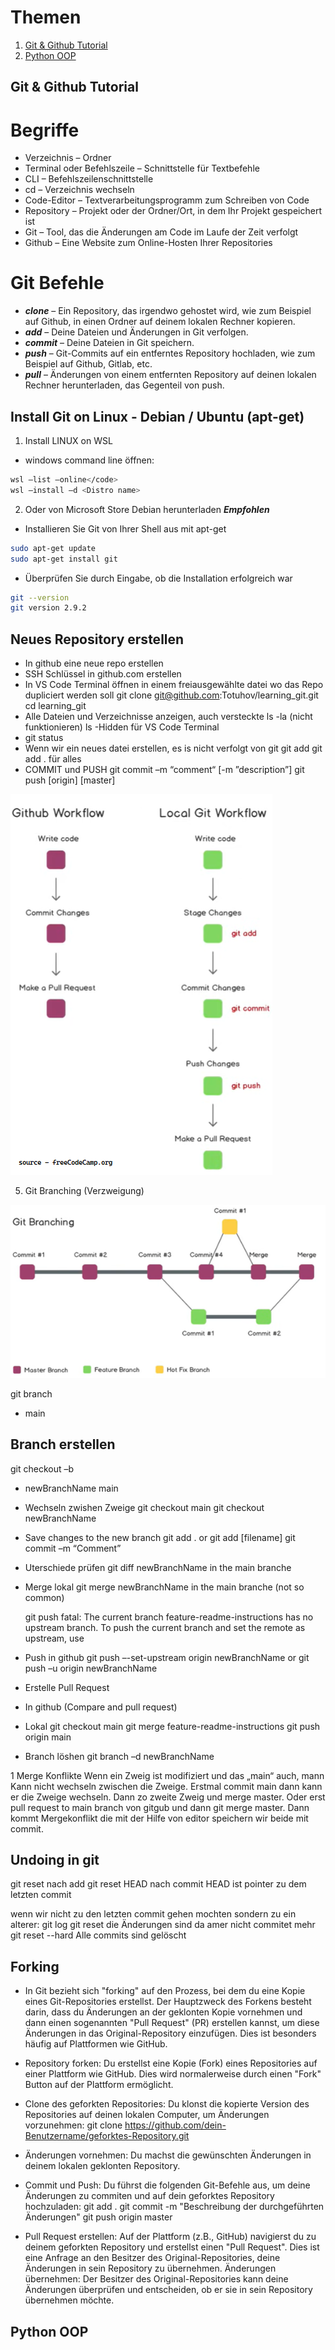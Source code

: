 # Themen

1. [Git & Github Tutorial](#git--github-tutorial)
2. [Python OOP](#python-oop)

## Git & Github Tutorial

# Begriffe

-   Verzeichnis – Ordner
-   Terminal oder Befehlszeile – Schnittstelle für Textbefehle
-   CLI – Befehlszeilenschnittstelle
-   cd – Verzeichnis wechseln
-   Code-Editor – Textverarbeitungsprogramm zum Schreiben von Code
-   Repository – Projekt oder der Ordner/Ort, in dem Ihr Projekt gespeichert ist
-   Git – Tool, das die Änderungen am Code im Laufe der Zeit verfolgt
-   Github – Eine Website zum Online-Hosten Ihrer Repositories

# Git Befehle

-   **_clone_** – Ein Repository, das irgendwo gehostet wird, wie zum Beispiel auf Github, in einen Ordner auf deinem lokalen Rechner kopieren.
-   **_add_** – Deine Dateien und Änderungen in Git verfolgen.
-   **_commit_** – Deine Dateien in Git speichern.
-   **_push_** – Git-Commits auf ein entferntes Repository hochladen, wie zum Beispiel auf Github, Gitlab, etc.
-   **_pull_** – Änderungen von einem entfernten Repository auf deinen lokalen Rechner herunterladen, das Gegenteil von push.

## Install Git on Linux - Debian / Ubuntu (apt-get)

1. Install LINUX on WSL

-   windows command line öffnen:

```sh
wsl –list –online</code>
wsl –install –d <Distro name>
```

2. Oder von Microsoft Store Debian herunterladen **_Empfohlen_**

-   Installieren Sie Git von Ihrer Shell aus mit apt-get

```sh
sudo apt-get update
sudo apt-get install git
```

-   Überprüfen Sie durch Eingabe, ob die Installation erfolgreich war

```sh
git --version
git version 2.9.2
```

## Neues Repository erstellen

-   In github eine neue repo erstellen
-   SSH Schlüssel in github.com erstellen
-   In VS Code Terminal öffnen in einem freiausgewählte datei wo das Repo dupliciert werden soll
    git clone git@github.com:Totuhov/learning_git.git
    cd learning_git
-   Alle Dateien und Verzeichnisse anzeigen, auch versteckte
    ls -la (nicht funktionieren)
    ls -Hidden für VS Code Terminal
-   git status
-   Wenn wir ein neues datei erstellen, es is nicht verfolgt von git
    git add <datei- oder verzeichnisname>
    git add . für alles
-   COMMIT und PUSH
    git commit –m “comment“ [-m ”description”]
    git push [origin] [master]

![GitHub Logo](images/workflow.png)

5. Git Branching (Verzweigung)

![GitHub Logo](images/branches.png)

git branch

-   main

## Branch erstellen

git checkout –b <newBranchName>

-   newBranchName
    main

*   Wechseln zwishen Zweige
    git checkout main
    git checkout newBranchName
*   Save changes to the new branch
    git add . or git add [filename]
    git commit –m “Comment”
*   Uterschiede prüfen
    git diff newBranchName in the main branche
*   Merge lokal
    git merge newBranchName in the main branche (not so common)

    git push
    fatal: The current branch feature-readme-instructions has no upstream branch.
    To push the current branch and set the remote as upstream, use

*   Push in github
    git push –-set-upstream origin newBranchName or
    git push –u origin newBranchName
*   Erstelle Pull Request
*   In github (Compare and pull request)
*   Lokal
    git checkout main
    git merge feature-readme-instructions
    git push origin main
*   Branch löshen
    git branch –d newBranchName

1 Merge Konflikte
Wenn ein Zweig ist modifiziert und das „main“ auch, mann Kann nicht wechseln zwischen die Zweige. Erstmal commit main dann kann er die Zweige wechseln. Dann zo zweite Zweig und merge master. Oder erst pull request to main branch von gitgub und dann git merge master. Dann kommt Mergekonflikt die mit der Hilfe von editor speichern wir beide mit commit.

## Undoing in git

git reset nach add
git reset HEAD nach commit HEAD ist pointer zu dem letzten commit

wenn wir nicht zu den letzten commit gehen mochten sondern zu ein alterer:
git log
git reset <hashOfThecommit> die Änderungen sind da amer nicht commitet mehr
git reset --hard Alle commits sind gelöscht

## Forking

-   In Git bezieht sich "forking" auf den Prozess, bei dem du eine Kopie eines Git-Repositories erstellst. Der Hauptzweck des Forkens besteht darin, dass du Änderungen an der geklonten Kopie vornehmen und dann einen sogenannten "Pull Request" (PR) erstellen kannst, um diese Änderungen in das Original-Repository einzufügen. Dies ist besonders häufig auf Plattformen wie GitHub.

-   Repository forken: Du erstellst eine Kopie (Fork) eines Repositories auf einer Plattform wie GitHub. Dies wird normalerweise durch einen "Fork" Button auf der Plattform ermöglicht.
-   Clone des geforkten Repositories: Du klonst die kopierte Version des Repositories auf deinen lokalen Computer, um Änderungen vorzunehmen:
    git clone https://github.com/dein-Benutzername/geforktes-Repository.git
-   Änderungen vornehmen: Du machst die gewünschten Änderungen in deinem lokalen geklonten Repository.
-   Commit und Push: Du führst die folgenden Git-Befehle aus, um deine Änderungen zu commiten und auf dein geforktes Repository hochzuladen:
    git add .
    git commit -m "Beschreibung der durchgeführten Änderungen"
    git push origin master
-   Pull Request erstellen: Auf der Plattform (z.B., GitHub) navigierst du zu deinem geforkten Repository und erstellst einen "Pull Request". Dies ist eine Anfrage an den Besitzer des Original-Repositories, deine Änderungen in sein Repository zu übernehmen.
    Änderungen übernehmen: Der Besitzer des Original-Repositories kann deine Änderungen überprüfen und entscheiden, ob er sie in sein Repository übernehmen möchte.

## Python OOP
